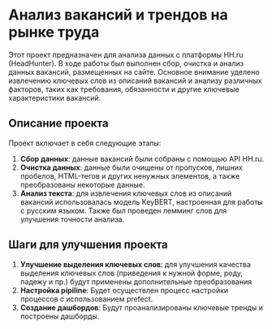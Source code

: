 # Анализ вакансий и трендов на рынке труда

Этот проект предназначен для анализа данных с платформы HH.ru (HeadHunter). В ходе работы был выполнен сбор, очистка и 
анализ данных вакансий, размещенных на сайте. Основное внимание уделено извлечению ключевых слов из описаний вакансий 
и анализу различных факторов, таких как требования, обязанности и другие ключевые характеристики вакансий.

## Описание проекта

Проект включает в себя следующие этапы:

1. **Сбор данных**: данные вакансий были собраны с помощью API HH.ru.
2. **Очистка данных**: данные были очищены от пропусков, лишних пробелов, HTML-тегов и других ненужных элементов, а также преобразованы некоторые данные.
3. **Анализ текста**: для извлечения ключевых слов из описаний вакансий использовалась модель KeyBERT, настроенная для работы с русским языком. Также был проведен лемминг слов для улучшения точности анализа.

## Шаги для улучшения проекта

1. **Улучшение выделения ключевых слов**: для улучшения качества выделения ключевых слов (приведения к нужной форме, роду, падежу и пр.) будут применены дополнительные преобразования
2. **Настройка pipiline**: Будет осуществлен процесс настройки процессов с использованием prefect.
3. **Создание дашбордов**: Будут проанализированы ключевые тренды и построены дашборды.

